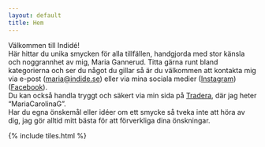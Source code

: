 ```yaml
---
layout: default
title: Hem
---
```

Välkommen till Indidé!  
Här hittar du unika smycken för alla tillfällen, handgjorda med stor känsla och noggrannhet av mig, Maria Gannerud. Titta gärna runt bland kategorierna och ser du något du gillar så är du välkommen att kontakta mig via e-post ([maria@indide.se](maria@indide.se)) eller via mina sociala medier ([Instagram](https://www.instagram.com/indide_se)) ([Facebook](https://www.facebook.com/indide.se)).  
Du kan också handla tryggt och säkert via min sida på [Tradera](https://www.tradera.com/profile/items/5416174/mariacarolinag?categoryId=36), där jag heter “MariaCarolinaG”.  
Har du egna önskemål eller idéer om ett smycke så tveka inte att höra av dig, jag gör alltid mitt bästa för att förverkliga dina önskningar. 
 
{% include tiles.html %}
